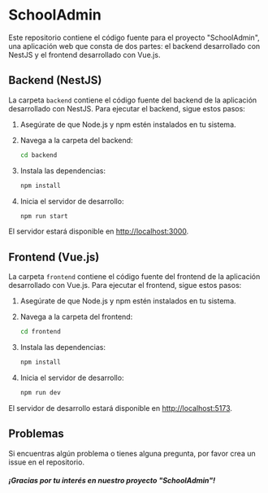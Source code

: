 # SchoolAdmin

Este repositorio contiene el código fuente para el proyecto "SchoolAdmin", una aplicación web que consta de dos partes: el backend desarrollado con NestJS y el frontend desarrollado con Vue.js.

## Backend (NestJS)

La carpeta `backend` contiene el código fuente del backend de la aplicación desarrollado con NestJS. Para ejecutar el backend, sigue estos pasos:

1. Asegúrate de que Node.js y npm estén instalados en tu sistema.

2. Navega a la carpeta del backend:
   ```bash
   cd backend
   ```

3. Instala las dependencias:
   ```bash
   npm install
   ```

4. Inicia el servidor de desarrollo:
   ```bash
   npm run start
   ```

El servidor estará disponible en [http://localhost:3000](http://localhost:3000).

## Frontend (Vue.js)

La carpeta `frontend` contiene el código fuente del frontend de la aplicación desarrollado con Vue.js. Para ejecutar el frontend, sigue estos pasos:

1. Asegúrate de que Node.js y npm estén instalados en tu sistema.

2. Navega a la carpeta del frontend:
   ```bash
   cd frontend
   ```

3. Instala las dependencias:
   ```bash
   npm install
   ```

4. Inicia el servidor de desarrollo:
   ```bash
   npm run dev
   ```

El servidor de desarrollo estará disponible en [http://localhost:5173](http://localhost:5173).

## Problemas

Si encuentras algún problema o tienes alguna pregunta, por favor crea un issue en el repositorio.

##### ¡Gracias por tu interés en nuestro proyecto "SchoolAdmin"!
